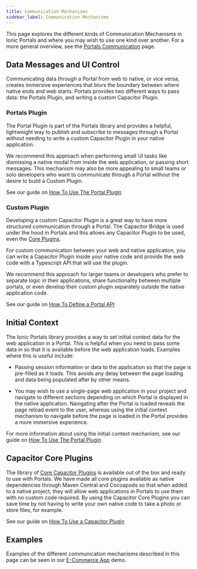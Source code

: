 ```yaml
---
title: Communication Mechanisms
sidebar_label: Communication Mechanisms
---
```


This page explores the different kinds of Communication Mechanisms in Ionic Portals and where you may wish to use one kind over another. For a more general overview, see the [Portals Communication](./portal-communication) page.

## Data Messages and UI Control

Communicating data through a Portal from web to native, or vice versa, creates immersive experiences that blurs the boundary between where native ends and web starts. Portals provides two different ways to pass data: the Portals Plugin, and writing a custom Capacitor Plugin.

### Portals Plugin

The Portal Plugin is part of the Portals library and provides a helpful, lightweight way to publish and subscribe to messages through a Portal without needing to write a custom Capacitor Plugin in your native application.

We recommend this approach when performing small UI tasks like dismissing a native modal from inside the web application, or passing short messages. This mechanism may also be more appealing to small teams or solo developers who want to communicate through a Portal without the desire to build a Custom Plugin.

See our guide on [How To Use The Portal Plugin](./how-to/using-the-portal-plugin)

### Custom Plugin

Developing a custom Capacitor Plugin is a great way to have more structured communication through a Portal. The Capacitor Bridge is used under the hood in Portals and this allows any Capacitor Plugin to be used, even the [Core Plugins](##capacitor-core-plugins). 

For custom communication between your web and native application, you can write a Capacitor Plugin inside your native code and provide the web code with a Typescript API that will use the plugin.

We recommend this approach for larger teams or developers who prefer to separate logic in their applications, share functionality between multiple portals, or even develop their custom plugin separately outside the native application code.

See our guide on [How To Define a Portal API](./how-to/define-api-in-typescript)

## Initial Context

The Ionic Portals library provides a way to set initial context data for the web application in a Portal. This is helpful when you need to pass some data in so that it is available before the web application loads. Examples where this is useful include:

- Passing session information or data to the application so that the page is pre-filled as it loads. This avoids any delay between the page loading and data being populated after by other means.

- You may wish to use a single-page web application in your project and navigate to different sections depending on which Portal is displayed in the native application. Navigating after the Portal is loaded reveals the page reload event to the user, whereas using the initial context mechanism to navigate before the page is loaded in the Portal provides a more immersive experience.

For more information about using the initial context mechanism, see our guide on [How To Use The Portal Plugin](./how-to/using-the-portal-plugin)

## Capacitor Core Plugins

The library of [Core Capacitor Plugins](https://capacitorjs.com/docs/apis) is available out of the box and ready to use with Portals. We have made all core plugins available as native dependencies through Maven Central and Cocoapods so that when added to a native project, they will allow web applications in Portals to use them with no custom code required. By using the Capacitor Core Plugins you can save time by not having to write your own native code to take a photo or store files, for example.

See our guide on [How To Use a Capacitor Plugin](./how-to/using-a-capacitor-plugin)

## Examples

Examples of the different communication mechanisms described in this page can be seen in our [E-Commerce App](./examples/ecommerce-app) demo.
